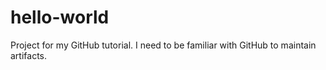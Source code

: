# hello-world
Project for my GitHub tutorial.
I need to be familiar with GitHub to maintain artifacts.
